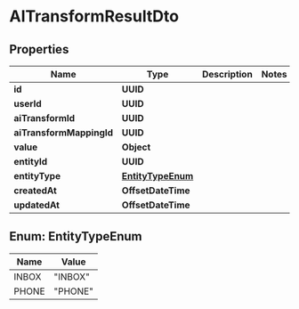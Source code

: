 

# AITransformResultDto


## Properties

| Name | Type | Description | Notes |
|------------ | ------------- | ------------- | -------------|
|**id** | **UUID** |  |  |
|**userId** | **UUID** |  |  |
|**aiTransformId** | **UUID** |  |  |
|**aiTransformMappingId** | **UUID** |  |  |
|**value** | **Object** |  |  |
|**entityId** | **UUID** |  |  |
|**entityType** | [**EntityTypeEnum**](#EntityTypeEnum) |  |  |
|**createdAt** | **OffsetDateTime** |  |  |
|**updatedAt** | **OffsetDateTime** |  |  |



## Enum: EntityTypeEnum

| Name | Value |
|---- | -----|
| INBOX | &quot;INBOX&quot; |
| PHONE | &quot;PHONE&quot; |



